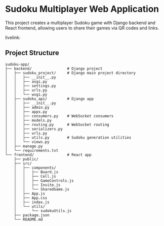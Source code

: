 # Sudoku Multiplayer Web Application

This project creates a multiplayer Sudoku game with Django backend and React frontend, allowing users to share their games via QR codes and links.

livelink:

## Project Structure

```
sudoku-app/
├── backend/                # Django project
│   ├── sudoku_project/     # Django main project directory
│   │   ├── __init__.py
│   │   ├── asgi.py
│   │   ├── settings.py
│   │   ├── urls.py
│   │   └── wsgi.py
│   ├── sudoku_api/         # Django app
│   │   ├── __init__.py
│   │   ├── admin.py
│   │   ├── apps.py
│   │   ├── consumers.py    # WebSocket consumers
│   │   ├── models.py
│   │   ├── routing.py      # WebSocket routing
│   │   ├── serializers.py
│   │   ├── urls.py
│   │   ├── utils.py        # Sudoku generation utilities
│   │   └── views.py
│   ├── manage.py
│   └── requirements.txt
└── frontend/               # React app
    ├── public/
    ├── src/
    │   ├── components/
    │   │   ├── Board.js
    │   │   ├── Cell.js
    │   │   ├── GameControls.js
    │   │   ├── Invite.js
    │   │   └── SharedGame.js
    │   ├── App.js
    │   ├── App.css
    │   ├── index.js
    │   └── utils/
    │       └── sudokuUtils.js
    ├── package.json
    └── README.md
```
